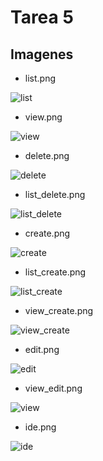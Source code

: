 # Tarea 5


## Imagenes

* list.png

![list](https://user-images.githubusercontent.com/85956402/144549004-d817cfe9-8cff-44ee-bae8-7890e54a0245.jpg)


* view.png

![view](https://user-images.githubusercontent.com/85956402/144549034-eaff3217-b79a-4906-9869-22b5c20131e6.jpg)


* delete.png

![delete](https://user-images.githubusercontent.com/85956402/144549052-f8ecfca2-7415-47b3-8394-30f5e211b6cc.jpg)



* list_delete.png

![list_delete](https://user-images.githubusercontent.com/85956402/144549061-ffda25a3-8810-4fe8-a02d-33548e4a740d.jpg)



* create.png

![create](https://user-images.githubusercontent.com/85956402/144549070-ac145ca9-c1f3-4cae-9f5e-4d1a895b8a57.jpg)


* list_create.png

![list_create](https://user-images.githubusercontent.com/85956402/144549081-df8926db-c7d8-4c4f-9793-ae78b574a343.jpg)


* view_create.png

![view_create](https://user-images.githubusercontent.com/85956402/144549094-927135fb-e127-4490-b7f3-e891247b0d50.jpg)


* edit.png

![edit](https://user-images.githubusercontent.com/85956402/144549107-ed60ec2b-6449-4c67-9c75-4c2456172447.jpg)


* view_edit.png

![view](https://user-images.githubusercontent.com/85956402/144549126-6db4eaf7-994a-4663-aa58-0511a0a91141.jpg)


* ide.png

![ide](https://user-images.githubusercontent.com/85956402/144549403-9b7faa71-c0a3-46ac-a3cd-bf31694683e2.png)



